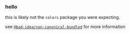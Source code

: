 ### hello

this is likely not the `colors` package you were expecting.

see [`@bad-idea/non-canonical-bundled`](https://github.com/LavaMoat/bad-idea-collection/tree/main/packages/non-canonical-bundled#readme) for more information